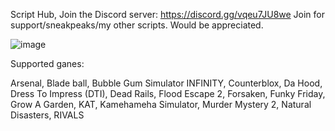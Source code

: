 Script Hub, Join the Discord server: https://discord.gg/vqeu7JU8we Join for support/sneakpeaks/my other scripts. Would be appreciated.

![image](https://github.com/user-attachments/assets/f9e3fd81-d99e-47ff-a946-5451cba50c59)

Supported ganes:

Arsenal,
Blade ball,
Bubble Gum Simulator INFINITY,
Counterblox,
Da Hood,
Dress To Impress (DTI),
Dead Rails,
Flood Escape 2,
Forsaken,
Funky Friday,
Grow A Garden,
KAT,
Kamehameha Simulator,
Murder Mystery 2,
Natural Disasters,
RIVALS
